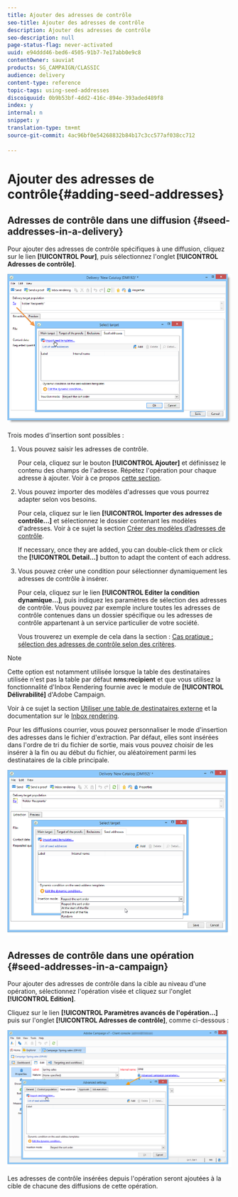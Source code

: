 ```yaml
---
title: Ajouter des adresses de contrôle
seo-title: Ajouter des adresses de contrôle
description: Ajouter des adresses de contrôle
seo-description: null
page-status-flag: never-activated
uuid: e94ddd46-bed6-4505-91b7-7e17abb0e9c8
contentOwner: sauviat
products: SG_CAMPAIGN/CLASSIC
audience: delivery
content-type: reference
topic-tags: using-seed-addresses
discoiquuid: 0b9b53bf-4dd2-416c-894e-393aded489f8
index: y
internal: n
snippet: y
translation-type: tm+mt
source-git-commit: 4ac96bf0e54268832b84b17c3cc577af038cc712

---
```



# Ajouter des adresses de contrôle{#adding-seed-addresses}

## Adresses de contrôle dans une diffusion {#seed-addresses-in-a-delivery}

Pour ajouter des adresses de contrôle spécifiques à une diffusion, cliquez sur le lien **[!UICONTROL Pour]**, puis sélectionnez l&#39;onglet **[!UICONTROL Adresses de contrôle]**.

![](assets/s_ncs_user_edit_del_addresses_tab.png)

Trois modes d&#39;insertion sont possibles :

1. Vous pouvez saisir les adresses de contrôle.

   Pour cela, cliquez sur le bouton **[!UICONTROL Ajouter]** et définissez le contenu des champs de l&#39;adresse. Répétez l&#39;opération pour chaque adresse à ajouter. Voir à ce propos [cette section](../../message-center/using/managing-seed-addresses-in-transactional-messages.md#creating-a-seed-address).

1. Vous pouvez importer des modèles d&#39;adresses que vous pourrez adapter selon vos besoins.

   Pour cela, cliquez sur le lien **[!UICONTROL Importer des adresses de contrôle...]** et sélectionnez le dossier contenant les modèles d&#39;adresses. Voir à ce sujet la section [Créer des modèles d’adresses de contrôle](../../delivery/using/creating-seed-addresses.md#creating-seed-address-templates).

   If necessary, once they are added, you can double-click them or click the **[!UICONTROL Detail...]** button to adapt the content of each address.

1. Vous pouvez créer une condition pour sélectionner dynamiquement les adresses de contrôle à insérer.

   Pour cela, cliquez sur le lien **[!UICONTROL Editer la condition dynamique...]**, puis indiquez les paramètres de sélection des adresses de contrôle. Vous pouvez par exemple inclure toutes les adresses de contrôle contenues dans un dossier spécifique ou les adresses de contrôle appartenant à un service particulier de votre société.

   Vous trouverez un exemple de cela dans la section : [Cas pratique : sélection des adresses de contrôle selon des critères](../../delivery/using/use-case--selecting-seed-addresses-on-criteria.md).

>[!NOTE]
>
>Cette option est notamment utilisée lorsque la table des destinataires utilisée n&#39;est pas la table par défaut **nms:recipient** et que vous utilisez la fonctionnalité d&#39;Inbox Rendering fournie avec le module de **[!UICONTROL Délivrabilité]** d&#39;Adobe Campaign.
>
>Voir à ce sujet la section [Utiliser une table de destinataires externe](../../delivery/using/using-an-external-recipient-table.md) et la documentation sur le [Inbox rendering](../../delivery/using/inbox-rendering.md).

Pour les diffusions courrier, vous pouvez personnaliser le mode d&#39;insertion des adresses dans le fichier d&#39;extraction. Par défaut, elles sont insérées dans l&#39;ordre de tri du fichier de sortie, mais vous pouvez choisir de les insérer à la fin ou au début du fichier, ou aléatoirement parmi les destinataires de la cible principale.

![](assets/s_ncs_user_edit_del_addresses_sort.png)

## Adresses de contrôle dans une opération {#seed-addresses-in-a-campaign}

Pour ajouter des adresses de contrôle dans la cible au niveau d&#39;une opération, sélectionnez l&#39;opération visée et cliquez sur l&#39;onglet **[!UICONTROL Edition]**.

Cliquez sur le lien **[!UICONTROL Paramètres avancés de l&#39;opération...]** puis sur l&#39;onglet **[!UICONTROL Adresses de contrôle]**, comme ci-dessous :

![](assets/s_ncs_user_edit_op_addresses_tab.png)

Les adresses de contrôle insérées depuis l&#39;opération seront ajoutées à la cible de chacune des diffusions de cette opération.

